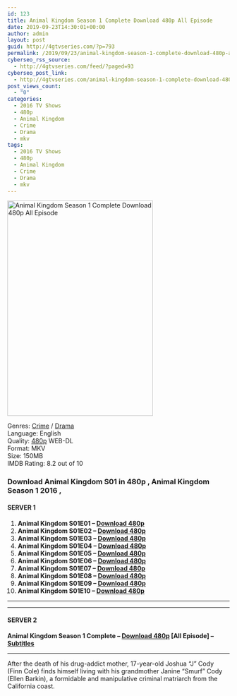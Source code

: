 ```yaml
---
id: 123
title: Animal Kingdom Season 1 Complete Download 480p All Episode
date: 2019-09-23T14:30:01+00:00
author: admin
layout: post
guid: http://4gtvseries.com/?p=793
permalink: /2019/09/23/animal-kingdom-season-1-complete-download-480p-all-episode-2/
cyberseo_rss_source:
  - http://4gtvseries.com/feed/?paged=93
cyberseo_post_link:
  - http://4gtvseries.com/animal-kingdom-season-1-complete-download-480p-all-episode/
post_views_count:
  - "0"
categories:
  - 2016 TV Shows
  - 480p
  - Animal Kingdom
  - Crime
  - Drama
  - mkv
tags:
  - 2016 TV Shows
  - 480p
  - Animal Kingdom
  - Crime
  - Drama
  - mkv
---
```

<img loading="lazy" class="aligncenter" src="https://2.bp.blogspot.com/-HUbZ58souMM/XYjWEIazn3I/AAAAAAAAAHQ/kZBS7nc_fv4G7AQAjKQ7IWRSi0vB2B_5ACK4BGAYYCw/s1600/Animal%2BKingdom%2BSeason%2B1.jpg" alt="Animal Kingdom Season 1 Complete Download 480p All Episode" width="330" height="488" />

Genres: <a href="http://4gtvseries.com/tag/crime/" data-wpel-link="internal">Crime</a> /&nbsp;<a href="http://4gtvseries.com/tag/drama/" data-wpel-link="internal">Drama</a>  
Language: English  
Quality:&nbsp;<a href="http://4gtvseries.com/tag/480p/" data-wpel-link="internal">480p</a> WEB-DL  
Format: MKV  
Size: 150MB  
IMDB Rating: 8.2 out of 10

### **Download Animal Kingdom S01 in 480p , Animal Kingdom Season 1 2016 ,&nbsp;**

#### <span><strong>SERVER 1</strong></span>

  1. **Animal Kingdom S01E01 – <a href="http://slink.dl480p.xyz/Qwx6d8Z" data-wpel-link="external" target="_blank" rel="nofollow external noopener noreferrer" class="wpel-icon-left"><i class="wpel-icon fa fa-download" aria-hidden="true"></i>Download 480p</a>**
  2. **Animal Kingdom S01E02 – <a href="http://slink.dl480p.xyz/l7kMaO" data-wpel-link="external" target="_blank" rel="nofollow external noopener noreferrer" class="wpel-icon-left"><i class="wpel-icon fa fa-download" aria-hidden="true"></i>Download 480p</a>**
  3. **Animal Kingdom S01E03 – <a href="http://slink.dl480p.xyz/UfN4EtJ" data-wpel-link="external" target="_blank" rel="nofollow external noopener noreferrer" class="wpel-icon-left"><i class="wpel-icon fa fa-download" aria-hidden="true"></i>Download 480p</a>**
  4. **Animal Kingdom S01E04 – <a href="http://slink.dl480p.xyz/gorASo" data-wpel-link="external" target="_blank" rel="nofollow external noopener noreferrer" class="wpel-icon-left"><i class="wpel-icon fa fa-download" aria-hidden="true"></i>Download 480p</a>**
  5. **Animal Kingdom S01E05 – <a href="http://slink.dl480p.xyz/Ic7l3q6" data-wpel-link="external" target="_blank" rel="nofollow external noopener noreferrer" class="wpel-icon-left"><i class="wpel-icon fa fa-download" aria-hidden="true"></i>Download 480p</a>**
  6. **Animal Kingdom S01E06 – <a href="http://slink.dl480p.xyz/4Buj" data-wpel-link="external" target="_blank" rel="nofollow external noopener noreferrer" class="wpel-icon-left"><i class="wpel-icon fa fa-download" aria-hidden="true"></i>Download 480p</a>**
  7. **Animal Kingdom S01E07 – <a href="http://slink.dl480p.xyz/YyNU" data-wpel-link="external" target="_blank" rel="nofollow external noopener noreferrer" class="wpel-icon-left"><i class="wpel-icon fa fa-download" aria-hidden="true"></i>Download 480p</a>**
  8. **Animal Kingdom S01E08 – <a href="http://slink.dl480p.xyz/0MjiRa0" data-wpel-link="external" target="_blank" rel="nofollow external noopener noreferrer" class="wpel-icon-left"><i class="wpel-icon fa fa-download" aria-hidden="true"></i>Download 480p</a>**
  9. **Animal Kingdom S01E09 – <a href="http://slink.dl480p.xyz/OqrJD" data-wpel-link="external" target="_blank" rel="nofollow external noopener noreferrer" class="wpel-icon-left"><i class="wpel-icon fa fa-download" aria-hidden="true"></i>Download 480p</a>**
 10. **Animal Kingdom S01E10 – <a href="http://slink.dl480p.xyz/v86WiVq" data-wpel-link="external" target="_blank" rel="nofollow external noopener noreferrer" class="wpel-icon-left"><i class="wpel-icon fa fa-download" aria-hidden="true"></i>Download 480p</a>**

* * *

* * *

#### <span><strong>SERVER 2</strong></span>

**Animal Kingdom Season 1 Complete – <a href="http://dl480p.xyz/558/" data-wpel-link="external" target="_blank" rel="nofollow external noopener noreferrer" class="wpel-icon-left"><i class="wpel-icon fa fa-download" aria-hidden="true"></i>Download 480p</a> [All Episode] – <a href="https://subscene.com/subtitles/animal-kingdom-us-first-season" data-wpel-link="external" target="_blank" rel="nofollow external noopener noreferrer" class="wpel-icon-left"><i class="wpel-icon fa fa-download" aria-hidden="true"></i>Subtitles</a>**

* * *

After the death of his drug-addict mother, 17-year-old Joshua “J” Cody (Finn Cole) finds himself living with his grandmother Janine “Smurf” Cody (Ellen Barkin), a formidable and manipulative criminal matriarch from the California coast.

<div align="center">
</div>